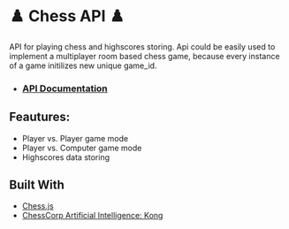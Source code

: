 # ♟️ Chess API ♟️
API for playing chess and highscores storing. Api could be easily used to implement a multiplayer room based chess game, because every instance of a game initilizes new unique game_id.
* ### [API Documentation](https://documenter.getpostman.com/view/1741165/chess-api/7Lof2bk#intro)

## Feautures:

* Player vs. Player game mode
* Player vs. Computer game mode
* Highscores data storing


## Built With

* [Chess.js](https://github.com/jhlywa/chess.js)
* [ChessCorp Artificial Intelligence: Kong](https://www.npmjs.com/package/chess-ai-kong)
